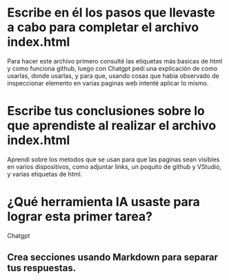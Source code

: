 # Escribe en él los pasos que llevaste a cabo para completar el archivo index.html
Para hacer este archivo primero consulté las etiquetas más basicas de html y como funciona github, luego con Chatgpt pedí una explicación de como usarlas, donde usarlas, y para que, usando cosas que habia observado de inspeccionar elemento en varias paginas web intenté aplicar lo mismo.
# Escribe tus conclusiones sobre lo que aprendiste al realizar el archivo index.html
Aprendí sobre los metodos que se usan para que las paginas sean visibles en varios dispositivos, como adjuntar links, un poquito de github y VStudio, y varias etiquetas de html.
# ¿Qué herramienta IA usaste para lograr esta primer tarea?
Chatgpt
## Crea secciones usando Markdown para separar tus respuestas.
